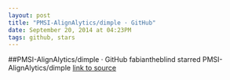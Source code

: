 ```yaml
---
layout: post
title: "PMSI-AlignAlytics/dimple · GitHub"
date: September 20, 2014 at 04:23PM
tags: github, stars
---
```

##PMSI-AlignAlytics/dimple · GitHub
fabiantheblind starred PMSI-AlignAlytics/dimple
[link to source](http://ift.tt/1mzEa2q) 
